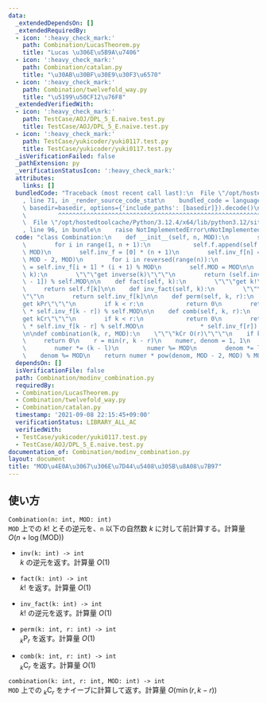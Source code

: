 ```yaml
---
data:
  _extendedDependsOn: []
  _extendedRequiredBy:
  - icon: ':heavy_check_mark:'
    path: Combination/LucasTheorem.py
    title: "Lucas \u306E\u5B9A\u7406"
  - icon: ':heavy_check_mark:'
    path: Combination/catalan.py
    title: "\u30AB\u30BF\u30E9\u30F3\u6570"
  - icon: ':heavy_check_mark:'
    path: Combination/twelvefold_way.py
    title: "\u5199\u50CF12\u76F8"
  _extendedVerifiedWith:
  - icon: ':heavy_check_mark:'
    path: TestCase/AOJ/DPL_5_E.naive.test.py
    title: TestCase/AOJ/DPL_5_E.naive.test.py
  - icon: ':heavy_check_mark:'
    path: TestCase/yukicoder/yuki0117.test.py
    title: TestCase/yukicoder/yuki0117.test.py
  _isVerificationFailed: false
  _pathExtension: py
  _verificationStatusIcon: ':heavy_check_mark:'
  attributes:
    links: []
  bundledCode: "Traceback (most recent call last):\n  File \"/opt/hostedtoolcache/Python/3.12.4/x64/lib/python3.12/site-packages/onlinejudge_verify/documentation/build.py\"\
    , line 71, in _render_source_code_stat\n    bundled_code = language.bundle(stat.path,\
    \ basedir=basedir, options={'include_paths': [basedir]}).decode()\n          \
    \         ^^^^^^^^^^^^^^^^^^^^^^^^^^^^^^^^^^^^^^^^^^^^^^^^^^^^^^^^^^^^^^^^^^^^^^^^^^^^^^^^^\n\
    \  File \"/opt/hostedtoolcache/Python/3.12.4/x64/lib/python3.12/site-packages/onlinejudge_verify/languages/python.py\"\
    , line 96, in bundle\n    raise NotImplementedError\nNotImplementedError\n"
  code: "class Combination:\n    def __init__(self, n, MOD):\n        self.f = [1]\n\
    \        for i in range(1, n + 1):\n            self.f.append(self.f[-1] * i %\
    \ MOD)\n        self.inv_f = [0] * (n + 1)\n        self.inv_f[n] = pow(self.f[n],\
    \ MOD - 2, MOD)\n        for i in reversed(range(n)):\n            self.inv_f[i]\
    \ = self.inv_f[i + 1] * (i + 1) % MOD\n        self.MOD = MOD\n\n    def inv(self,\
    \ k):\n        \"\"\"get inverse(k)\"\"\"\n        return (self.inv_f[k] * self.f[k\
    \ - 1]) % self.MOD\n\n    def fact(self, k):\n        \"\"\"get k!\"\"\"\n   \
    \     return self.f[k]\n\n    def inv_fact(self, k):\n        \"\"\"get inverse(k!)\"\
    \"\"\n        return self.inv_f[k]\n\n    def perm(self, k, r):\n        \"\"\"\
    get kPr\"\"\"\n        if k < r:\n            return 0\n        return (self.f[k]\
    \ * self.inv_f[k - r]) % self.MOD\n\n    def comb(self, k, r):\n        \"\"\"\
    get kCr\"\"\"\n        if k < r:\n            return 0\n        return (self.f[k]\
    \ * self.inv_f[k - r] % self.MOD\n                * self.inv_f[r]) % self.MOD\n\
    \n\ndef combination(k, r, MOD):\n    \"\"\"kCr O(r)\"\"\"\n    if k < r:\n   \
    \     return 0\n    r = min(r, k - r)\n    numer, denom = 1, 1\n    for l in range(r):\n\
    \        numer *= (k - l)\n        numer %= MOD\n        denom *= l + 1\n    \
    \    denom %= MOD\n    return numer * pow(denom, MOD - 2, MOD) % MOD\n"
  dependsOn: []
  isVerificationFile: false
  path: Combination/modinv_combination.py
  requiredBy:
  - Combination/LucasTheorem.py
  - Combination/twelvefold_way.py
  - Combination/catalan.py
  timestamp: '2021-09-08 22:15:45+09:00'
  verificationStatus: LIBRARY_ALL_AC
  verifiedWith:
  - TestCase/yukicoder/yuki0117.test.py
  - TestCase/AOJ/DPL_5_E.naive.test.py
documentation_of: Combination/modinv_combination.py
layout: document
title: "MOD\u4E0A\u3067\u306E\u7D44\u5408\u305B\u8A08\u7B97"
---
```

## 使い方
`Combination(n: int, MOD: int)`  
`MOD` 上での $k!$ とその逆元を、`n` 以下の自然数 $k$ に対して前計算する。計算量 $O(n + \log(\mathrm{MOD}))$

- `inv(k: int) -> int`  
$k$ の逆元を返す。計算量 $O(1)$

- `fact(k: int) -> int`  
$k!$ を返す。計算量 $O(1)$

- `inv_fact(k: int) -> int`  
$k!$ の逆元を返す。計算量 $O(1)$

- `perm(k: int, r: int) -> int`  
${}_k\mathrm{P}_r$ を返す。計算量 $O(1)$

- `comb(k: int, r: int) -> int`  
${}_k\mathrm{C}_r$ を返す。計算量 $O(1)$

`combination(k: int, r: int, MOD: int) -> int`  
`MOD` 上での ${}_k\mathrm{C}_r$ をナイーブに計算して返す。計算量 $O(\min(r, k - r))$
